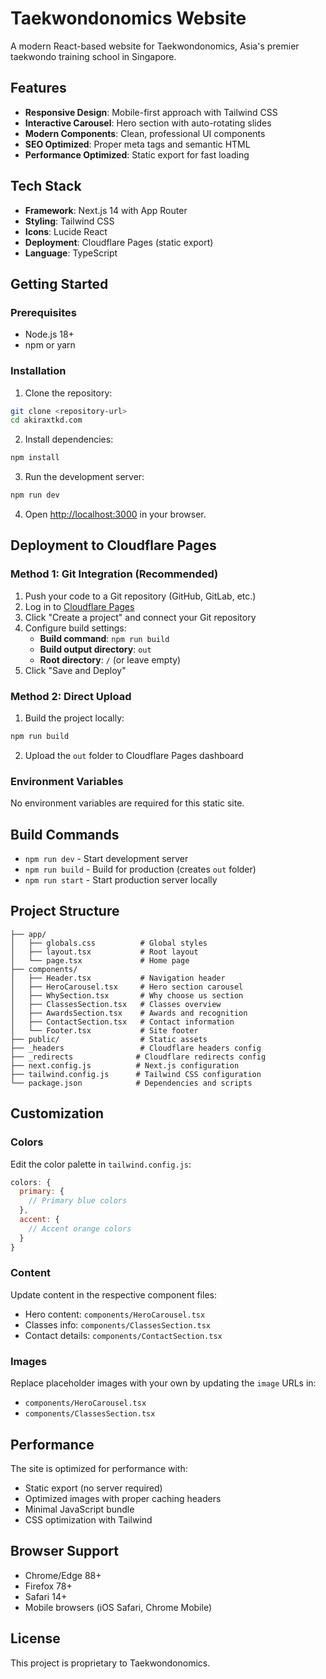 # Taekwondonomics Website

A modern React-based website for Taekwondonomics, Asia's premier taekwondo training school in Singapore.

## Features

- **Responsive Design**: Mobile-first approach with Tailwind CSS
- **Interactive Carousel**: Hero section with auto-rotating slides
- **Modern Components**: Clean, professional UI components
- **SEO Optimized**: Proper meta tags and semantic HTML
- **Performance Optimized**: Static export for fast loading

## Tech Stack

- **Framework**: Next.js 14 with App Router
- **Styling**: Tailwind CSS
- **Icons**: Lucide React
- **Deployment**: Cloudflare Pages (static export)
- **Language**: TypeScript

## Getting Started

### Prerequisites

- Node.js 18+ 
- npm or yarn

### Installation

1. Clone the repository:
```bash
git clone <repository-url>
cd akiraxtkd.com
```

2. Install dependencies:
```bash
npm install
```

3. Run the development server:
```bash
npm run dev
```

4. Open [http://localhost:3000](http://localhost:3000) in your browser.

## Deployment to Cloudflare Pages

### Method 1: Git Integration (Recommended)

1. Push your code to a Git repository (GitHub, GitLab, etc.)
2. Log in to [Cloudflare Pages](https://pages.cloudflare.com/)
3. Click "Create a project" and connect your Git repository
4. Configure build settings:
   - **Build command**: `npm run build`
   - **Build output directory**: `out`
   - **Root directory**: `/` (or leave empty)
5. Click "Save and Deploy"

### Method 2: Direct Upload

1. Build the project locally:
```bash
npm run build
```

2. Upload the `out` folder to Cloudflare Pages dashboard

### Environment Variables

No environment variables are required for this static site.

## Build Commands

- `npm run dev` - Start development server
- `npm run build` - Build for production (creates `out` folder)
- `npm run start` - Start production server locally

## Project Structure

```
├── app/
│   ├── globals.css          # Global styles
│   ├── layout.tsx           # Root layout
│   └── page.tsx             # Home page
├── components/
│   ├── Header.tsx           # Navigation header
│   ├── HeroCarousel.tsx     # Hero section carousel
│   ├── WhySection.tsx       # Why choose us section
│   ├── ClassesSection.tsx   # Classes overview
│   ├── AwardsSection.tsx    # Awards and recognition
│   ├── ContactSection.tsx   # Contact information
│   └── Footer.tsx           # Site footer
├── public/                  # Static assets
├── _headers                 # Cloudflare headers config
├── _redirects              # Cloudflare redirects config
├── next.config.js          # Next.js configuration
├── tailwind.config.js      # Tailwind CSS configuration
└── package.json            # Dependencies and scripts
```

## Customization

### Colors
Edit the color palette in `tailwind.config.js`:
```js
colors: {
  primary: {
    // Primary blue colors
  },
  accent: {
    // Accent orange colors  
  }
}
```

### Content
Update content in the respective component files:
- Hero content: `components/HeroCarousel.tsx`
- Classes info: `components/ClassesSection.tsx`
- Contact details: `components/ContactSection.tsx`

### Images
Replace placeholder images with your own by updating the `image` URLs in:
- `components/HeroCarousel.tsx`
- `components/ClassesSection.tsx`

## Performance

The site is optimized for performance with:
- Static export (no server required)
- Optimized images with proper caching headers
- Minimal JavaScript bundle
- CSS optimization with Tailwind

## Browser Support

- Chrome/Edge 88+
- Firefox 78+
- Safari 14+
- Mobile browsers (iOS Safari, Chrome Mobile)

## License

This project is proprietary to Taekwondonomics.
